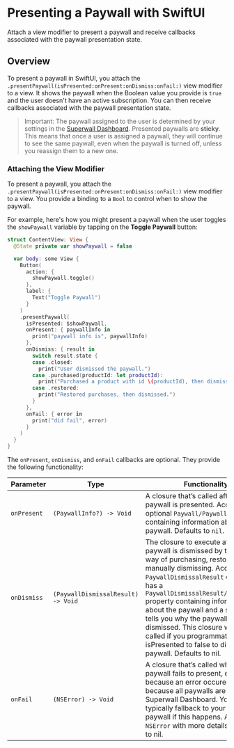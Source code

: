 # Presenting a Paywall with SwiftUI

Attach a view modifier to present a paywall and receive callbacks associated with the paywall presentation state.

## Overview


To present a paywall in SwiftUI, you attach the `.presentPaywall(isPresented:onPresent:onDismiss:onFail:)` view modifier to a view. It shows the paywall when the Boolean value you provide is `true` and the user doesn't have an active subscription. You can then receive callbacks associated with the paywall presentation state.

> Important: The paywall assigned to the user is determined by your settings in the [Superwall Dashboard](https://superwall.com/dashboard). Presented paywalls are **sticky**. This means that once a user is assigned a paywall, they will continue to see the same paywall, even when the paywall is turned off, unless you reassign them to a new one.

### Attaching the View Modifier

To present a paywall, you attach the `.presentPaywall(isPresented:onPresent:onDismiss:onFail:)` view modifier to a view. You provide a binding to a `Bool` to control when to show the paywall.

For example, here's how you might present a paywall when the user toggles the `showPaywall` variable by tapping on the **Toggle Paywall** button:

```swift
struct ContentView: View {
  @State private var showPaywall = false

  var body: some View {
    Button(
      action: {
        showPaywall.toggle()
      },
      label: {
        Text("Toggle Paywall")
      }
    )
    .presentPaywall(
      isPresented: $showPaywall,
      onPresent: { paywallInfo in
        print("paywall info is", paywallInfo)
      },
      onDismiss: { result in
        switch result.state {
        case .closed:
          print("User dismissed the paywall.")
        case .purchased(productId: let productId):
          print("Purchased a product with id \(productId), then dismissed.")
        case .restored:
          print("Restored purchases, then dismissed.")
        }
      },
      onFail: { error in
        print("did fail", error)
      }
    )
  }
}
```

The `onPresent`, `onDismiss`, and `onFail` callbacks are optional. They provide the following functionality:


|   Parameter  | Type                             | Functionality   |
| ------------ | -------------------------------- | --------------- |
| `onPresent`  | `(PaywallInfo?) -> Void`           | A closure that’s called after the paywall is presented. Accepts an optional ``Paywall/PaywallInfo`` object containing information about the paywall. Defaults to `nil`.   |
| `onDismiss`  | `(PaywallDismissalResult) -> Void` | The closure to execute after the paywall is dismissed by the user, by way of purchasing, restoring or manually dismissing. Accepts a ``PaywallDismissalResult`` object. This has a ``PaywallDismissalResult/paywallInfo`` property containing information about the paywall and a state that tells you why the paywall was dismissed. This closure will not be called if you programmatically set isPresented to false to dismiss the paywall. Defaults to nil.                |
| `onFail`     | `(NSError) -> Void`                | A closure that’s called when the paywall fails to present, either because an error occured or because all paywalls are off in the Superwall Dashboard. You should typically fallback to your previous paywall if this happens. Accepts an `NSError` with more details. Defaults to nil. |   
